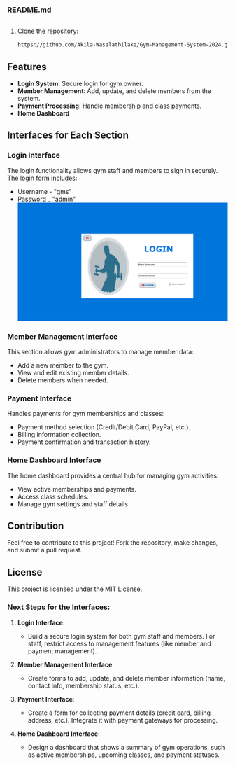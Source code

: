 ### README.md

```markdown
```

1. Clone the repository:
   ```bash
   https://github.com/Akila-Wasalathilaka/Gym-Management-System-2024.git
   ```

## Features

- **Login System**: Secure login for gym owner.
- **Member Management**: Add, update, and delete members from the system.
- **Payment Processing**: Handle membership and class payments.
- **Home Dashboard**

## Interfaces for Each Section

### Login Interface

The login functionality allows gym staff and members to sign in securely. The login form includes:
- Username - "gms"
- Password _ "admin"
 ![Alt text](interfaces/login.png)



### Member Management Interface

This section allows gym administrators to manage member data:
- Add a new member to the gym.
- View and edit existing member details.
- Delete members when needed.

### Payment Interface

Handles payments for gym memberships and classes:
- Payment method selection (Credit/Debit Card, PayPal, etc.).
- Billing information collection.
- Payment confirmation and transaction history.

### Home Dashboard Interface

The home dashboard provides a central hub for managing gym activities:
- View active memberships and payments.
- Access class schedules.
- Manage gym settings and staff details.

## Contribution

Feel free to contribute to this project! Fork the repository, make changes, and submit a pull request.

## License

This project is licensed under the MIT License.


### Next Steps for the Interfaces:

1. **Login Interface**:
   - Build a secure login system for both gym staff and members. For staff, restrict access to management features (like member and payment management).
   
2. **Member Management Interface**:
   - Create forms to add, update, and delete member information (name, contact info, membership status, etc.).

3. **Payment Interface**:
   - Create a form for collecting payment details (credit card, billing address, etc.). Integrate it with payment gateways for processing.

4. **Home Dashboard Interface**:
   - Design a dashboard that shows a summary of gym operations, such as active memberships, upcoming classes, and payment statuses.

